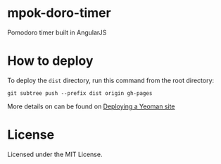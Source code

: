 mpok-doro-timer
===============

Pomodoro timer built in AngularJS

# How to deploy

To deploy the `dist` directory, run this command from the root directory:

```
git subtree push --prefix dist origin gh-pages
```

More details on can be found on [Deploying a Yeoman site](http://yeoman.io/deployment.html)

# License

Licensed under the MIT License.
